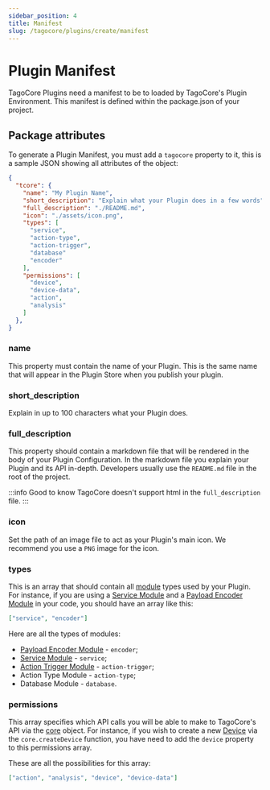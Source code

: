 ```yaml
---
sidebar_position: 4
title: Manifest
slug: /tagocore/plugins/create/manifest
---
```


# Plugin Manifest

TagoCore Plugins need a manifest to be to loaded by TagoCore's Plugin Environment.
This manifest is defined within the package.json of your project.

## Package attributes

To generate a Plugin Manifest, you must add a `tagocore` property to it, this is a sample JSON showing all
attributes of the object:

```json
{
  "tcore": {
    "name": "My Plugin Name",
    "short_description": "Explain what your Plugin does in a few words",
    "full_description": "./README.md",
    "icon": "./assets/icon.png",
    "types": [
      "service",
      "action-type",
      "action-trigger",
      "database"
      "encoder"
    ],
    "permissions": [
      "device",
      "device-data",
      "action",
      "analysis"
    ]
  },
}
```

### name

This property must contain the name of your Plugin. This is the same name that will appear in the Plugin Store when you
publish your plugin.

### short_description

Explain in up to 100 characters what your Plugin does.

### full_description

This property should contain a markdown file that will be rendered in the body of your Plugin Configuration. In the
markdown file you explain your Plugin and its API in-depth. Developers usually use the `README.md` file in the root
of the project.

:::info Good to know
TagoCore doesn't support html in the `full_description` file.
:::

### icon

Set the path of an image file to act as your Plugin's main icon. We recommend you use a `PNG` image for the icon.

### types

This is an array that should contain all [module](/tagocore/plugins/create/sdk/module.md) types used by your Plugin. For instance,
if you are using a [Service Module](/docs/tagocore/plugins/create/service) and a [Payload Encoder Module](/docs/tagocore/plugins/create/encoder)
in your code, you should have an array like this:

```json
["service", "encoder"]
```

Here are all the types of modules:

- [Payload Encoder Module](/docs/tagocore/plugins/create/encoder) - `encoder`;
- [Service Module](/docs/tagocore/plugins/create/service) - `service`;
- [Action Trigger Module](/docs/tagocore/plugins/create/action-trigger) - `action-trigger`;
- Action Type Module - `action-type`;
- Database Module - `database`.

### permissions

This array specifies which API calls you will be able to make to TagoCore's API via the [core](/tagocore/plugins/create/sdk/core.md) object. For instance, if you wish to create a new [Device](/docs/tagocore/device) via the `core.createDevice` function, you have need to add the `device` property to this permissions array.

These are all the possibilities for this array:

```json
["action", "analysis", "device", "device-data"]
```
